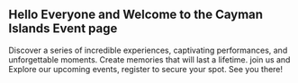 ## Hello Everyone and Welcome to the Cayman Islands Event page 
 Discover a series of incredible experiences, captivating performances, and unforgettable moments. Create memories that will last a lifetime. join us and Explore our upcoming events, register to secure your spot. See you there! 
